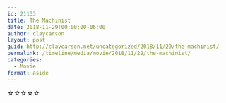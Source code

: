 ```yaml
---
id: 21133
title: The Machinist
date: 2018-11-29T00:00:00-06:00
author: claycarson
layout: post
guid: http://claycarson.net/uncategorized/2018/11/29/the-machinist/
permalink: /timeline/media/movie/2018/11/29/the-machinist/
categories:
  - Movie
format: aside
---
```

<div class="media-details"></div>

<div class="media-creator"></div>

<div class="media-rating">☆☆☆☆☆</div>